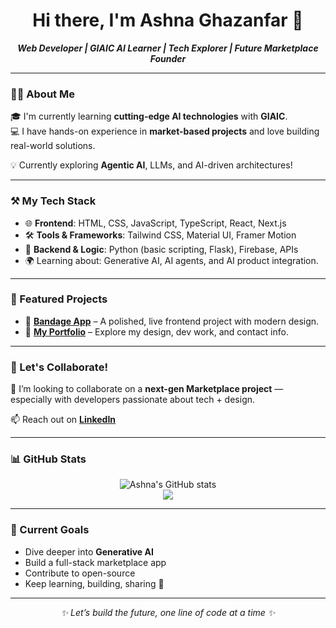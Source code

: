 <h1 align="center">Hi there, I'm Ashna Ghazanfar 👋</h1>

<p align="center">
  <em><strong>Web Developer | GIAIC AI Learner | Tech Explorer | Future Marketplace Founder</strong></em>
</p>

---

### 👩‍💻 About Me

🎓 I'm currently learning **cutting-edge AI technologies** with **GIAIC**.  
💻 I have hands-on experience in **market-based projects** and love building real-world solutions.

💡 Currently exploring **Agentic AI**, LLMs, and AI-driven architectures!

---

### ⚒️ My Tech Stack

- 🌐 **Frontend**: HTML, CSS, JavaScript, TypeScript, React, Next.js  
- 🛠️ **Tools & Frameworks**: Tailwind CSS, Material UI, Framer Motion  
- 🧠 **Backend & Logic**: Python (basic scripting, Flask), Firebase, APIs  
- 🌍 Learning about: Generative AI, AI agents, and AI product integration.

---

### 🚀 Featured Projects

- 🌟 [**Bandage App**](https://bandage-app-nine.vercel.app/) – A polished, live frontend project with modern design.
- 🔗 [**My Portfolio**](https://ashna-ghazanfar.vercel.app/) – Explore my design, dev work, and contact info.

---

### 🤝 Let's Collaborate!

🚀 I’m looking to collaborate on a **next-gen Marketplace project** — especially with developers passionate about tech + design.

📫 Reach out on [**LinkedIn**](https://www.linkedin.com/in/ashna-ghazanfar-b268522b4/)

---

### 📊 GitHub Stats

<p align="center">
  <img src="https://github-readme-stats.vercel.app/api?username=Syedaashnaghazanfar&show_icons=true&theme=radical" alt="Ashna's GitHub stats" />
  <br/>
  <img src="https://github-readme-streak-stats.herokuapp.com/?user=syedaashnaghazanfar&theme=radical" />
</p>

---

### 🧠 Current Goals

- Dive deeper into **Generative AI**
- Build a full-stack marketplace app
- Contribute to open-source
- Keep learning, building, sharing 🌱

---

<p align="center">
  <em>✨ Let’s build the future, one line of code at a time ✨</em>
</p>
